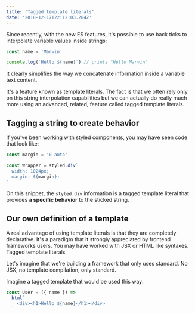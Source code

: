 ```yaml
---
title: 'Tagged template literals'
date: '2018-12-17T22:12:03.284Z'
---
```


Since recently, with the new ES features, it's possible to use back ticks to interpolate variable values inside strings:

```javascript
const name = 'Marvin'

console.log(`Hello ${name}`) // prints "Hello Marvin"
```

It clearly simplifies the way we concatenate information inside a variable text content.

It's a feature known as template literals. The fact is that we often rely only on this string interpolation capabilities but we can actually do really much more using an advanced, related, feature called tagged template literals.

## Tagging a string to create behavior

If you've been working with styled components, you may have seen code that look like:

```javascript
const margin = '0 auto'

const Wrapper = styled.div`
  width: 1024px;
  margin: ${margin};
`
```

On this snippet, the `styled.div` information is a tagged template literal that provides **a specific behavior** to the sticked string.

## Our own definition of a template

A real advantage of using template literals is that they are completely declarative. It's a paradigm that it strongly appreciated by frontend frameworks users.
You may have worked with JSX or HTML like syntaxes. Tagged template literals

Let's imagine that we're building a framework that only uses standard. No JSX, no template compilation, only standard.

Imagine a tagged template that would be used this way:

```javascript
const User = ({ name }) =>
  html`
    <div><h1>Hello ${name}</h1></div>
  `
```
